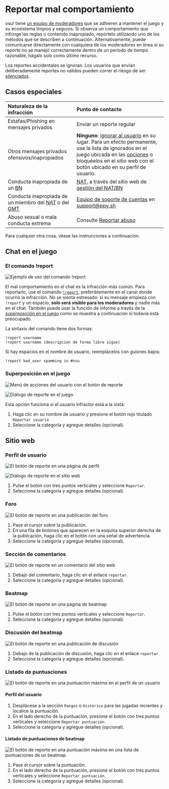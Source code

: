 # Reportar mal comportamiento

osu! tiene [un equipo de moderadores](/wiki/People/The_Team/Global_Moderation_Team) que se adhieren a mantener el juego y su ecosistema limpios y seguros. Si observa un comportamiento que infringe las reglas o contenido inapropiado, repórtelo utilizando uno de los métodos que se describen a continuación. Alternativamente, puede comunicarse directamente con cualquiera de los moderadores en línea si su reporte no se manejó correctamente dentro de un período de tiempo razonable, hágalo solo como último recurso.

Los reportes accidentales se ignoran. Los usuarios que envían deliberadamente reportes no válidos pueden correr el riesgo de ser [silenciados](/wiki/Silence).

## Casos especiales

| Naturaleza de la infracción | Punto de contacto |
| :-- | :-- |
| Estafas/Phishing en mensajes privados | Enviar un reporte regular |
| Otros mensajes privados ofensivos/inapropiados | **Ninguno**: [ignorar al usuario](/wiki/Client/Interface/Chat_console#lista-de-comandos) en su lugar. Para un efecto permanente, use la lista de ignorados en el juego ubicada en las [opciones](/wiki/Client/Options) o bloquéelos en el sitio web con el botón ubicado en su perfil de usuario. |
| Conducta inapropiada de un [BN](/wiki/People/The_Team/Beatmap_Nominators) | [NAT](/wiki/People/The_Team/Nomination_Assessment_Team), a través del sitio web de [gestión del NAT/BN](https://bn.mappersguild.com/reports) |
| Conducta inapropiada de un miembro del [NAT](/wiki/People/The_Team/Nomination_Assessment_Team) o del [GMT](/wiki/People/The_Team/Global_Moderation_Team) | [Equipo de soporte de cuentas](/wiki/People/The_Team/Account_support_team) en [support@ppy.sh](mailto:support@ppy.sh) |
| Abuso sexual o mala conducta extrema | Consulte [Reportar abuso](/wiki/Reporting_bad_behaviour/Abuse) |

Para cualquier otra cosa, véase las instrucciones a continuación.

## Chat en el juego

### El comando !report

![](img/report-command.jpg "Ejemplo de uso del comando !report")

El mal comportamiento en el chat es la infracción más común. Para reportarlo, use el comando [`!report`](https://osu.ppy.sh/community/forums/topics/34843), preferiblemente en el canal donde ocurrió la infracción. No se sienta estresado: si su mensaje empieza con `!report` y un espacio, **solo será visible para los moderadores** y nadie más en el chat. También puede usar la función de informe a través de la [superposición en el juego](#superposición-en-el-juego) como se muestra a continuación si todavía está preocupado.

La sintaxis del comando tiene dos formas:

```
!report username
!report username (descripción de forma libre sigue)
```

Si hay espacios en el nombre de usuario, reemplácelos con guiones bajos:

```
!report bad_user spamming in #osu
```

### Superposición en el juego

![](img/report-user-1.png "Menú de acciones del usuario con el botón de reporte")

![](img/report-user-2.png "Diálogo de reporte en el juego")

Esta opción funciona si el usuario infractor está a la vista:

1. Haga clic en su nombre de usuario y presione el botón rojo titulado `Reportar usuario`
2. Seleccione la categoría y agregue detalles (opcional).

## Sitio web

### Perfil de usuario

![](img/report-user-profile.png "El botón de reporte en una página de perfil")

![](img/report-user-web.png "Diálogo de reporte en el sitio web")

1. Pulse el botón con tres puntos verticales y seleccione `Reportar`.
2. Seleccione la categoría y agregue detalles (opcional).

### Foro

![](img/report-user-forum.png "El botón de reporte en una publicación del foro")

1. Pase el cursor sobre la publicación.
2. En una fila de botones que aparecen en la esquina superior derecha de la publicación, haga clic en el botón con una señal de advertencia.
3. Seleccione la categoría y agregue detalles (opcional).

### Sección de comentarios

![](img/report-user-comment.png "El botón de reporte en un comentario del sitio web")

1. Debajo del comentario, haga clic en el enlace `reportar`.
2. Seleccione la categoría y agregue detalles (opcional).

### Beatmap

![](img/report-beatmap.png "El botón de reporte en una página de beatmap")

1. Pulse el botón con tres puntos verticales y seleccione `Reportar`.
2. Seleccione la categoría y agregue detalles (opcional).

### Discusión del beatmap

![](img/report-user-discussion.png "El botón de reporte en una publicación de discusión")

1. Debajo de la publicación de discusión, haga clic en el enlace `reportar`.
2. Seleccione la categoría y agregue detalles (opcional).

### Listado de puntuaciones

![](img/report-score-user.png "El botón de reporte en una puntuación máxima en el perfil de un usuario")

#### Perfil del usuario

1. Desplácese a la sección `Rangos` o `Histórico` para las jugadas recientes y localice la puntuación.
2. En el lado derecho de la puntuación, presione el botón con tres puntos verticales y seleccione `Reportar puntuación`.
3. Seleccione la categoría y agregue detalles (opcional).

#### Listado de puntuaciones de beatmap

![](img/report-score-beatmap.png "El botón de reporte en una puntuación máxima en una lista de puntuaciones de un beatmap")

1. Pase el cursor sobre la puntuación.
2. En el lado derecho de la puntuación, presione el botón con tres puntos verticales y seleccione `Reportar puntuación`.
3. Seleccione la categoría y agregue detalles (opcional).
